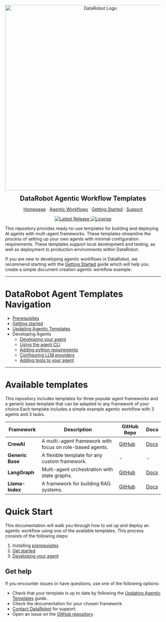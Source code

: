 <p align="center">
  <a href="https://github.com/datarobot-community/datarobot-agent-templates">
    <img src="docs/img/datarobot_logo.avif" width="600px" alt="DataRobot Logo"/>
  </a>
</p>
<p align="center">
    <span style="font-size: 1.5em; font-weight: bold; display: block;">DataRobot Agentic Workflow Templates</span>
</p>

<p align="center">
  <a href="https://datarobot.com">Homepage</a>
  ·
  <a href="https://docs.datarobot.com/en/docs/gen-ai/genai-agents/index.html">Agentic Workflows</a>
  ·
  <a href="/docs/getting-started.md">Getting Started</a>
  ·
  <a href="https://docs.datarobot.com/en/docs/get-started/troubleshooting/general-help.html">Support</a>
</p>

<p align="center">
  <a href="https://github.com/datarobot-community/datarobot-agent-templates/tags">
    <img src="https://img.shields.io/github/v/tag/datarobot-community/datarobot-agent-templates?label=version" alt="Latest Release">
  </a>
  <a href="/LICENSE">
    <img src="https://img.shields.io/github/license/datarobot-community/datarobot-agent-templates" alt="License">
  </a>
</p>

This repository provides ready-to-use templates for building and deploying AI agents with multi-agent frameworks. 
These templates streamline the process of setting up your own agents with minimal configuration requirements. These 
templates support local development and testing, as well as deployment to production environments within DataRobot.

If you are new to developing agentic workflows in DataRobot, we recommend starting with the
[Getting Started](/docs/getting-started.md) guide which will help you create a simple document creation agentic workflow example.

---
# DataRobot Agent Templates Navigation
- [Prerequisites](/docs/getting-started-prerequisites.md)
- [Getting started](/docs/getting-started.md)
- [Updating Agentic Templates](/docs/getting-started-updating.md)
- Developing Agents
  - [Developing your agent](/docs/developing-agents.md)
  - [Using the agent CLI](/docs/developing-agents-cli.md)
  - [Adding python requirements](/docs/developing-agents-python-requirements.md)
  - [Configuring LLM providers](/docs/developing-agents-llm-providers.md)
  - [Adding tools to your agent](/docs/developing-agents-tools.md)
---

# Available templates

This repository includes templates for three popular agent frameworks and a generic base template that can be adapted to any framework of your choice.Each template includes a simple example agentic workflow with 3 agents and 3 tasks.

| Framework        | Description                                              | GitHub Repo | Docs  |
|------------------|----------------------------------------------------------|-------------|-------|
| **CrewAI**       | A multi-agent framework with focus on role-based agents. | [GitHub](https://github.com/crewAIInc/crewAI)       | [Docs](https://docs.crewai.com/)|
| **Generic Base** | A flexible template for any custom framework.            | -           | -     |
| **LangGraph**    | Multi-agent orchestration with state graphs.             | [GitHub](https://github.com/langchain-ai/langgraph) | [Docs](https://langchain-ai.github.io/langgraph/concepts/why-langgraph/)|
| **Llama-Index**  | A framework for building RAG systems.                    | [GitHub](https://github.com/run-llama/llama_index)  | [Docs](https://gpt-index.readthedocs.io/en/latest/)|

# Quick Start

This documentation will walk you through how to set up and deploy an agentic workflow using one of the available templates.
This process consists of the following steps:

1. Installing [prerequisites](getting-started-prerequisites.md)
2. [Get started](/docs/getting-started.md)
3. [Developing your agent](/docs/developing-agents.md)

## Get help

If you encounter issues or have questions, use one of the following options:
- Check that your template is up to date by following the [Updating Agentic Templates](/docs/getting-started-updating.md) guide.
- Check the documentation for your chosen framework.
- [Contact DataRobot](https://docs.datarobot.com/en/docs/get-started/troubleshooting/general-help.html) for support.
- Open an issue on the [GitHub repository](https://github.com/datarobot-community/datarobot-agent-templates).
